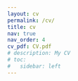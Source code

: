 ```yaml
---
layout: cv
permalink: /cv/
title: cv
nav: true
nav_order: 4
cv_pdf: CV.pdf
# description: My CV
# toc:
#   sidebar: left
---
```

